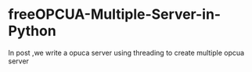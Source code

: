 # freeOPCUA-Multiple-Server-in-Python
In post ,we write a opuca server using threading to create multiple opcua server 
